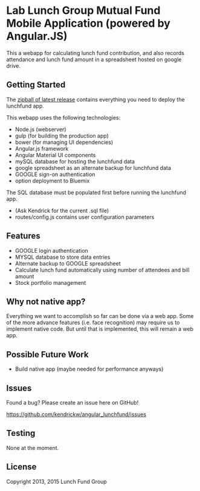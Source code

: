 Lab Lunch Group Mutual Fund Mobile Application (powered by Angular.JS)
======================================================================

This a webapp for calculating lunch fund contribution, and also records attendance and lunch fund amount in a spreadsheet hosted on google drive.

Getting Started
---------------

The [zipball of latest release](https://github.com/kendrickw/angular_lunchfund/archive/master.zip) contains everything you need to deploy the lunchfund app.

This webapp uses the following technologies:
* Node.js (webserver)
* gulp (for building the production app)
* bower (for managing UI dependencies)
* Angular.js framework
* Angular Material UI components
* mySQL database for hosting the lunchfund data
* google spreadsheet as an alternate backup for lunchfund data
* GOOGLE sign-on authentication
* option deployment to Bluemix

The SQL database must be populated first before running the lunchfund app.
* (Ask Kendrick for the current .sql file)
* routes/config.js contains user configuration parameters

Features
--------

* GOOGLE login authentication
* MYSQL database to store data entries
* Alternate backup to GOOGLE spreadsheet
* Calculate lunch fund automatically using number of attendees and bill amount
* Stock portfolio management

Why not native app?
-------------------

Everything we want to accomplish so far can be done via a web app.  Some of the more advance features (i.e. face recognition) may require us to implement native code.  But until that is implemented, this will remain a web app.

Possible Future Work
--------------------

* Build native app (maybe needed for performance anyways)

Issues
------

Found a bug? Please create an issue here on GitHub!

https://github.com/kendrickw/angular_lunchfund/issues

Testing
-------

None at the moment.

License
-------

Copyright 2013, 2015 Lunch Fund Group
